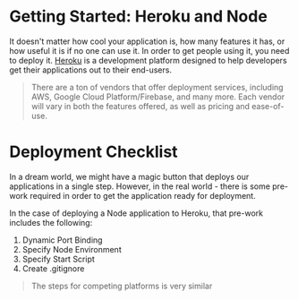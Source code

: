 # Getting Started: Heroku and Node

It doesn't matter how cool your application is, how many features it has, or how useful it is if no one can use it. In order to get people using it, you need to deploy it. [Heroku](https://www.heroku.com) is a development platform designed to help developers get their applications out to their end-users.

> There are a ton of vendors that offer deployment services, including AWS, Google Cloud Platform/Firebase, and many more. Each vendor will vary in both the features offered, as well as pricing and ease-of-use.

# Deployment Checklist

In a dream world, we might have a magic button that deploys our applications in a single step. However, in the real world - there is some pre-work required in order to get the application ready for deployment.

In the case of deploying a Node application to Heroku, that pre-work includes the following:

1. Dynamic Port Binding
2. Specify Node Environment
3. Specify Start Script
4. Create .gitignore

> The steps for competing platforms is very similar
